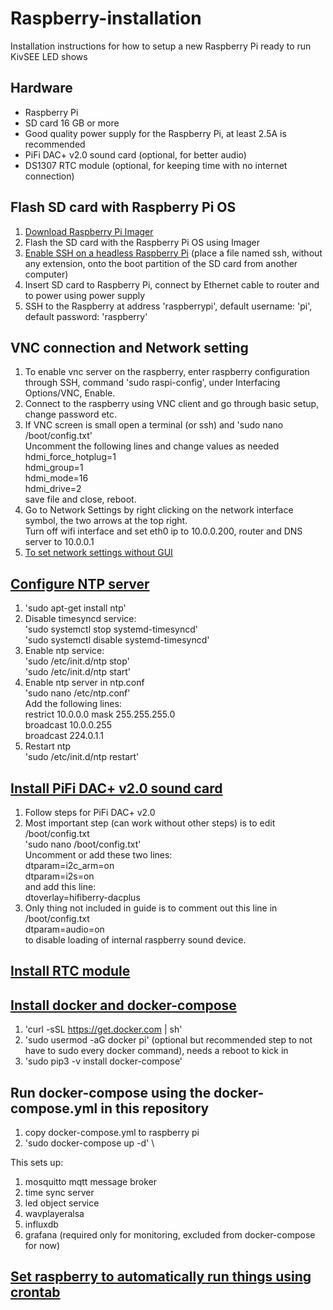 # Raspberry-installation

Installation instructions for how to setup a new Raspberry Pi ready to run KivSEE LED shows

## Hardware

* Raspberry Pi
* SD card 16 GB or more
* Good quality power supply for the Raspberry Pi, at least 2.5A is recommended
* PiFi DAC+ v2.0 sound card (optional, for better audio)
* DS1307 RTC module (optional, for keeping time with no internet connection)

## Flash SD card with Raspberry Pi OS

   1. [Download Raspberry Pi Imager](https://www.raspberrypi.org/downloads/)
   2. Flash the SD card with the Raspberry Pi OS using Imager
   3. [Enable SSH on a headless Raspberry Pi](https://www.raspberrypi.org/documentation/remote-access/ssh/) (place a file named ssh, without any extension, onto the boot partition of the SD card from another computer)
   4. Insert SD card to Raspberry Pi, connect by Ethernet cable to router and to power using power supply
   5. SSH to the Raspberry at address 'raspberrypi', default username: 'pi', default password: 'raspberry'

## VNC connection and Network setting

   1. To enable vnc server on the raspberry, enter raspberry configuration through SSH, command 'sudo raspi-config', under Interfacing Options/VNC, Enable.
   2. Connect to the raspberry using VNC client and go through basic setup, change password etc.
   3. If VNC screen is small open a terminal (or ssh) and 'sudo nano /boot/config.txt' \
      Uncomment the following lines and change values as needed \
      hdmi_force_hotplug=1 \
      hdmi_group=1 \
      hdmi_mode=16 \
      hdmi_drive=2 \
      save file and close, reboot.
   4. Go to Network Settings by right clicking on the network interface symbol, the two arrows at the top right. \
      Turn off wifi interface and set eth0 ip to 10.0.0.200, router and DNS server to 10.0.0.1
   5. [To set network settings without GUI](https://www.ionos.com/digitalguide/server/configuration/provide-raspberry-pi-with-a-static-ip-address/)

## [Configure NTP server](http://raspberrypi.tomasgreno.cz/ntp-client-and-server.html)

   1. 'sudo apt-get install ntp'
   2. Disable timesyncd service: \
      'sudo systemctl stop systemd-timesyncd' \
      'sudo systemctl disable systemd-timesyncd'
   3. Enable ntp service: \
      'sudo /etc/init.d/ntp stop' \
      'sudo /etc/init.d/ntp start'
   4. Enable ntp server in ntp.conf \
      'sudo nano /etc/ntp.conf' \
      Add the following lines: \
         restrict 10.0.0.0 mask 255.255.255.0 \
         broadcast 10.0.0.255 \
         broadcast 224.0.1.1
   5. Restart ntp \
      'sudo /etc/init.d/ntp restart'

## [Install PiFi DAC+ v2.0 sound card](https://github.com/guussie/PiDS/wiki/09.-How-to-make-various-DACs-work)

   1. Follow steps for PiFi DAC+ v2.0
   2. Most important step (can work without other steps) is to edit /boot/config.txt \
      'sudo nano /boot/config.txt' \
      Uncomment or add these two lines: \
      dtparam=i2c_arm=on \
      dtparam=i2s=on \
      and add this line: \
      dtoverlay=hifiberry-dacplus
   3. Only thing not included in guide is to comment out this line in /boot/config.txt \
      dtparam=audio=on \
      to disable loading of internal raspberry sound device.

## [Install RTC module](https://thepihut.com/blogs/raspberry-pi-tutorials/17209332-adding-a-real-time-clock-to-your-raspberry-pi)

## [Install docker and docker-compose](https://dev.to/rohansawant/installing-docker-and-docker-compose-on-the-raspberry-pi-in-5-simple-steps-3mgl)

   1. 'curl -sSL <https://get.docker.com> | sh'
   2. 'sudo usermod -aG docker pi' (optional but recommended step to not have to sudo every docker command), needs a reboot to kick in
   3. 'sudo pip3 -v install docker-compose'

## Run docker-compose using the docker-compose.yml in this repository

   1. copy docker-compose.yml to raspberry pi
   2. 'sudo docker-compose up -d' \

   This sets up:

   1. mosquitto mqtt message broker
   2. time sync server
   3. led object service
   4. wavplayeralsa
   5. influxdb
   6. grafana (required only for monitoring, excluded from docker-compose for now)

## [Set raspberry to automatically run things using crontab](https://www.dexterindustries.com/howto/auto-run-python-programs-on-the-raspberry-pi/)
